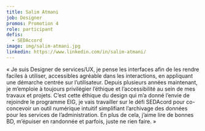 ```yaml
---
title: Salim Atmani
job: Designer
promos: Promotion 4
role: participant
defis:
  - SEDAccord
image: img/salim-atmani.jpg
linkedin: https://www.linkedin.com/in/salim-atmani/
---
```

« Je suis Designer de services/UX, je pense les interfaces afin de les rendre faciles à utiliser, accessibles agréable dans les interactions, en appliquant une démarche centrée sur l’utilisateur. Depuis plusieurs années maintenant, je m’emploie à toujours privilégier l’éthique et l’accessibilité au sein de mes travaux et projets. C’est cette éthique du design qui m’a donné l’envie de rejoindre le programme EIG, je vais travailler sur le défi SEDAcord pour co-concevoir un outil numérique intuitif simplifiant l’archivage des données pour les services de l’administration. En plus de cela, j’aime lire de bonnes BD, m’épuiser en randonnée et parfois, juste ne rien faire. »